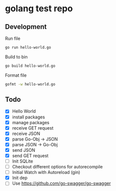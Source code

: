 # golang test repo

## Development

Run file
```bash
go run hello-world.go
```
Build to bin
```bash
go build hello-world.go
```
Format file
```bash
gofmt -w hello-world.go
```
## Todo
- [x] Hello World
- [x] install packages
- [x] manage packages
- [x] receive GET request
- [x] receive JSON
- [x] parse Go-Obj -> JSON
- [x] parse JSON -> Go-Obj
- [x] send JSON
- [x] send GET request
- [ ] Init SQLite
- [ ] Checkout different options for autorecompile
- [ ] Initial Watch with Autoreload (gin)
- [x] Init dep
- [ ] Use https://github.com/go-swagger/go-swagger